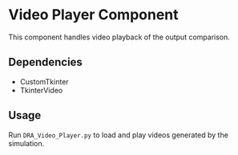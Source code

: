 # Video Player Component
This component handles video playback of the output comparison.

## Dependencies
- CustomTkinter
- TkinterVideo

## Usage
Run `DRA_Video_Player.py` to load and play videos generated by the simulation.
